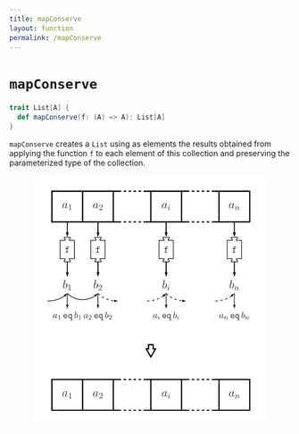 ```yaml
---
title: mapConserve
layout: function
permalink: /mapConserve
---
```


# `mapConserve`

~~~ scala
trait List[A] {
  def mapConserve(f: (A) => A): List[A]
}
~~~

`mapConserve` creates a `List` using as elements the results obtained from applying the function `f` to each element of this collection and preserving the parameterized type of the collection.

<figure class="diagram">
  <img src="images/mapConserve.svg" alt="mapConserve function">
  <!-- <figcaption class="diagram-desc"></figcaption> -->
</figure>
